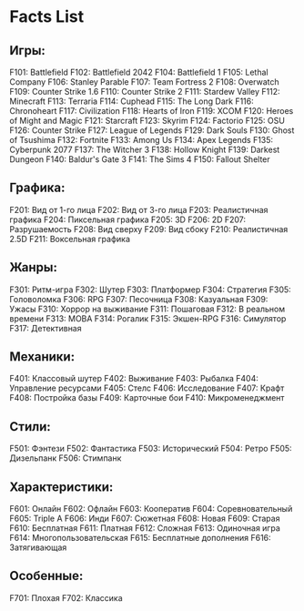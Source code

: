 # Facts List

## Игры:
F101: Battlefield
F102: Battlefield 2042
F104: Battlefield 1
F105: Lethal Company
F106: Stanley Parable
F107: Team Fortress 2
F108: Overwatch
F109: Counter Strike 1.6
F110: Counter Strike 2
F111: Stardew Valley
F112: Minecraft
F113: Terraria
F114: Cuphead
F115: The Long Dark
F116: Chronoheart
F117: Civilization
F118: Hearts of Iron
F119: XCOM
F120: Heroes of Might and Magic
F121: Starcraft
F123: Skyrim
F124: Factorio
F125: OSU
F126: Counter Strike
F127: League of Legends
F129: Dark Souls
F130: Ghost of Tsushima
F132: Fortnite
F133: Among Us
F134: Apex Legends
F135: Cyberpunk 2077
F137: The Witcher 3
F138: Hollow Knight
F139: Darkest Dungeon
F140: Baldur's Gate 3
F141: The Sims 4
F150: Fallout Shelter

## Графика:
F201: Вид от 1-го лица
F202: Вид от 3-го лица
F203: Реалистичная графика
F204: Пиксельная графика
F205: 3D
F206: 2D
F207: Разрушаемость
F208: Вид сверху
F209: Вид сбоку
F210: Реалистичная 2.5D
F211: Воксельная графика

## Жанры:
F301: Ритм-игра
F302: Шутер
F303: Платформер
F304: Стратегия
F305: Головоломка
F306: RPG
F307: Песочница
F308: Казуальная
F309: Ужасы
F310: Хоррор на выживание
F311: Пошаговая
F312: В реальном времени
F313: MOBA
F314: Рогалик
F315: Экшен-RPG
F316: Симулятор
F317: Детективная

## Механики:
F401: Классовый шутер
F402: Выживание
F403: Рыбалка
F404: Управление ресурсами
F405: Стелс
F406: Исследование
F407: Крафт
F408: Постройка базы
F409: Карточные бои
F410: Микроменеджмент

## Стили:
F501: Фэнтези
F502: Фантастика
F503: Исторический
F504: Ретро
F505: Дизельпанк
F506: Стимпанк

## Характеристики:
F601: Онлайн
F602: Офлайн
F603: Кооператив
F604: Соревновательный
F605: Triple A
F606: Инди
F607: Сюжетная
F608: Новая
F609: Старая
F610: Бесплатная
F611: Платная
F612: Сложная
F613: Одиночная игра
F614: Многопользовательская
F615: Бесплатные дополнения
F616: Затягивающая

## Особенные:
F701: Плохая
F702: Классика